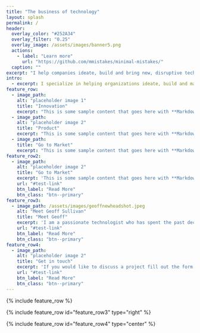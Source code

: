 ```yaml
---
title: "The business of technology"
layout: splash
permalink: /
header:
  overlay_color: "#252A34"
  overlay_filter: "0.25"
  overlay_image: /assets/images/banner5.png
  actions:
    - label: "Learn more"
      url: "https://github.com/mmistakes/minimal-mistakes/"
  caption: ""
excerpt: "I help companies ideate, build and bring new, disruptive technology products and services to market"
intro: 
  - excerpt: I specialize in helping organizations ideate, build and market early stage technologies in the enterprise, telecommunications and software markets.
feature_row:
  - image_path: 
    alt: "placeholder image 1"
    title: "Innovation"
    excerpt: "This is some sample content that goes here with **Markdown** formatting."
  - image_path: 
    alt: "placeholder image 2"
    title: "Product"
    excerpt: "This is some sample content that goes here with **Markdown** formatting."
  - image_path: 
    title: "Go to Market"
    excerpt: "This is some sample content that goes here with **Markdown** formatting."
feature_row2:
  - image_path: 
    alt: "placeholder image 2"
    title: "Go to Market"
    excerpt: 'This is some sample content that goes here with **Markdown** formatting. Left aligned with `type="left"`'
    url: "#test-link"
    btn_label: "Read More"
    btn_class: "btn--primary"
feature_row3:
  - image_path: /assets/images/geoffnewheadshot.jpeg
    alt: "Meet Geoff Sullivan"
    title: "Meet Geoff"
    excerpt: 'I am a passionate technologist who has spent the past decade helping companies of all sizes – from start-ups to some of the world’s largest telecom providers – navigate their technology and business transformations. When I am not busy talking about cloud, networking, 5G and telecom, you’ll find me exploring the great outdoors with my partner Amy and their dog Ruby.'
    url: "#test-link"
    btn_label: "Read More"
    btn_class: "btn--primary"
feature_row4:
  - image_path: 
    alt: "placeholder image 2"
    title: "Get in touch"
    excerpt: 'If you would like to discuss a project fill out the form below and I will be in touch shortly.'
    url: "#test-link"
    btn_label: "Read More"
    btn_class: "btn--primary"
---
```


{% include feature_row %}

{% include feature_row id="feature_row3" type="right" %}

{% include feature_row id="feature_row4" type="center" %}